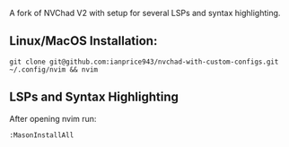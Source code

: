 A fork of NVChad V2 with setup for several LSPs and syntax highlighting.

## Linux/MacOS Installation:

`git clone git@github.com:ianprice943/nvchad-with-custom-configs.git ~/.config/nvim && nvim`

## LSPs and Syntax Highlighting

After opening nvim run:

`:MasonInstallAll`
